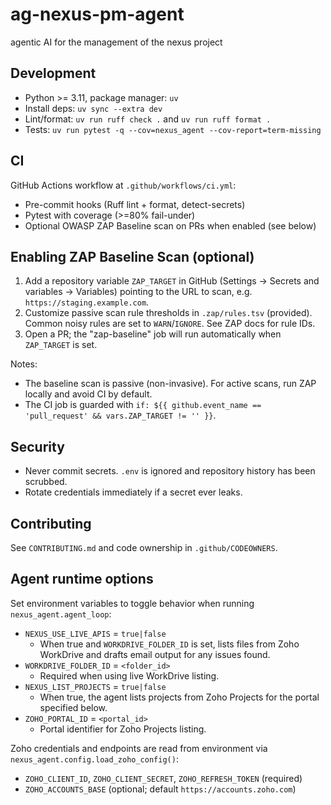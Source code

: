 # ag-nexus-pm-agent

agentic AI for the management of the nexus project

## Development

- Python >= 3.11, package manager: `uv`
- Install deps: `uv sync --extra dev`
- Lint/format: `uv run ruff check .` and `uv run ruff format .`
- Tests: `uv run pytest -q --cov=nexus_agent --cov-report=term-missing`

## CI

GitHub Actions workflow at `.github/workflows/ci.yml`:

- Pre-commit hooks (Ruff lint + format, detect-secrets)
- Pytest with coverage (>=80% fail-under)
- Optional OWASP ZAP Baseline scan on PRs when enabled (see below)

## Enabling ZAP Baseline Scan (optional)

1) Add a repository variable `ZAP_TARGET` in GitHub (Settings → Secrets and variables → Variables)
   pointing to the URL to scan, e.g. `https://staging.example.com`.
2) Customize passive scan rule thresholds in `.zap/rules.tsv` (provided). Common noisy rules are set to
   `WARN`/`IGNORE`. See ZAP docs for rule IDs.
3) Open a PR; the "zap-baseline" job will run automatically when `ZAP_TARGET` is set.

Notes:

- The baseline scan is passive (non-invasive). For active scans, run ZAP locally and avoid CI by default.
- The CI job is guarded with `if: ${{ github.event_name == 'pull_request' && vars.ZAP_TARGET != '' }}`.

## Security

- Never commit secrets. `.env` is ignored and repository history has been scrubbed.
- Rotate credentials immediately if a secret ever leaks.

## Contributing

See `CONTRIBUTING.md` and code ownership in `.github/CODEOWNERS`.

## Agent runtime options

Set environment variables to toggle behavior when running `nexus_agent.agent_loop`:

- `NEXUS_USE_LIVE_APIS` = `true|false`
  - When true and `WORKDRIVE_FOLDER_ID` is set, lists files from Zoho WorkDrive and drafts email output for any issues found.
- `WORKDRIVE_FOLDER_ID` = `<folder_id>`
  - Required when using live WorkDrive listing.
- `NEXUS_LIST_PROJECTS` = `true|false`
  - When true, the agent lists projects from Zoho Projects for the portal specified below.
- `ZOHO_PORTAL_ID` = `<portal_id>`
  - Portal identifier for Zoho Projects listing.

Zoho credentials and endpoints are read from environment via `nexus_agent.config.load_zoho_config()`:

- `ZOHO_CLIENT_ID`, `ZOHO_CLIENT_SECRET`, `ZOHO_REFRESH_TOKEN` (required)
- `ZOHO_ACCOUNTS_BASE` (optional; default `https://accounts.zoho.com`)
